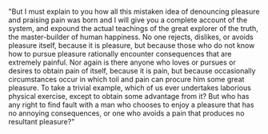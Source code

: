 "But I must explain to you how all this mistaken idea of denouncing pleasure and praising pain was born and I will give
you a complete account of the system, and expound the actual teachings of the great explorer of the truth,
the master-builder of human happiness. No one rejects, dislikes, or avoids pleasure itself, because it is pleasure, but because those who
do not know how to pursue pleasure rationally encounter consequences that are extremely painful. Nor again is there anyone who loves or pursues or desires to obtain pain of itself, because it is pain, but because occasionally 
circumstances occur in which toil and pain can procure him some great pleasure. To take a trivial example, which of us ever undertakes laborious physical exercise, except to obtain some advantage from it? But who has any
right to find fault with a man who chooses to enjoy a pleasure that has no annoying consequences, or 
one who avoids a pain that produces no resultant pleasure?"
    